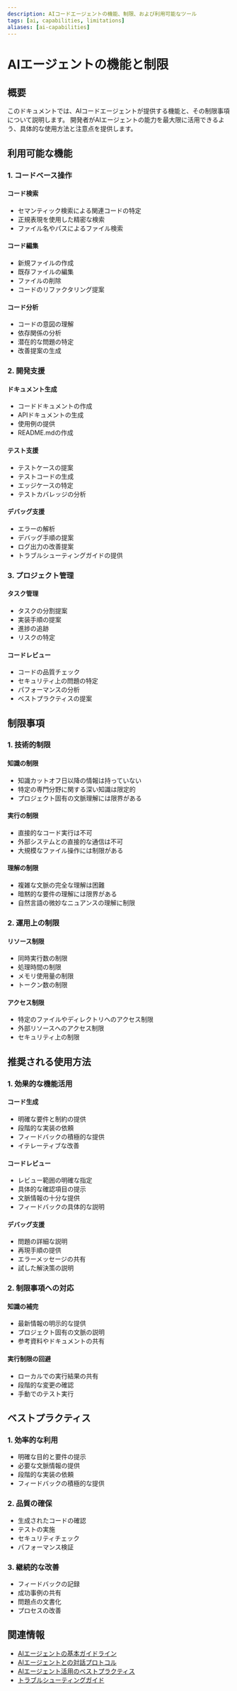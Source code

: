 ```yaml
---
description: AIコードエージェントの機能、制限、および利用可能なツール
tags: [ai, capabilities, limitations]
aliases: [ai-capabilities]
---
```


# AIエージェントの機能と制限

## 概要

このドキュメントでは、AIコードエージェントが提供する機能と、その制限事項について説明します。
開発者がAIエージェントの能力を最大限に活用できるよう、具体的な使用方法と注意点を提供します。

## 利用可能な機能

### 1. コードベース操作

#### コード検索

- セマンティック検索による関連コードの特定
- 正規表現を使用した精密な検索
- ファイル名やパスによるファイル検索

#### コード編集

- 新規ファイルの作成
- 既存ファイルの編集
- ファイルの削除
- コードのリファクタリング提案

#### コード分析

- コードの意図の理解
- 依存関係の分析
- 潜在的な問題の特定
- 改善提案の生成

### 2. 開発支援

#### ドキュメント生成

- コードドキュメントの作成
- APIドキュメントの生成
- 使用例の提供
- README.mdの作成

#### テスト支援

- テストケースの提案
- テストコードの生成
- エッジケースの特定
- テストカバレッジの分析

#### デバッグ支援

- エラーの解析
- デバッグ手順の提案
- ログ出力の改善提案
- トラブルシューティングガイドの提供

### 3. プロジェクト管理

#### タスク管理

- タスクの分割提案
- 実装手順の提案
- 進捗の追跡
- リスクの特定

#### コードレビュー

- コードの品質チェック
- セキュリティ上の問題の特定
- パフォーマンスの分析
- ベストプラクティスの提案

## 制限事項

### 1. 技術的制限

#### 知識の制限

- 知識カットオフ日以降の情報は持っていない
- 特定の専門分野に関する深い知識は限定的
- プロジェクト固有の文脈理解には限界がある

#### 実行の制限

- 直接的なコード実行は不可
- 外部システムとの直接的な通信は不可
- 大規模なファイル操作には制限がある

#### 理解の制限

- 複雑な文脈の完全な理解は困難
- 暗黙的な要件の理解には限界がある
- 自然言語の微妙なニュアンスの理解に制限

### 2. 運用上の制限

#### リソース制限

- 同時実行数の制限
- 処理時間の制限
- メモリ使用量の制限
- トークン数の制限

#### アクセス制限

- 特定のファイルやディレクトリへのアクセス制限
- 外部リソースへのアクセス制限
- セキュリティ上の制限

## 推奨される使用方法

### 1. 効果的な機能活用

#### コード生成

- 明確な要件と制約の提供
- 段階的な実装の依頼
- フィードバックの積極的な提供
- イテレーティブな改善

#### コードレビュー

- レビュー範囲の明確な指定
- 具体的な確認項目の提示
- 文脈情報の十分な提供
- フィードバックの具体的な説明

#### デバッグ支援

- 問題の詳細な説明
- 再現手順の提供
- エラーメッセージの共有
- 試した解決策の説明

### 2. 制限事項への対応

#### 知識の補完

- 最新情報の明示的な提供
- プロジェクト固有の文脈の説明
- 参考資料やドキュメントの共有

#### 実行制限の回避

- ローカルでの実行結果の共有
- 段階的な変更の確認
- 手動でのテスト実行

## ベストプラクティス

### 1. 効率的な利用

- 明確な目的と要件の提示
- 必要な文脈情報の提供
- 段階的な実装の依頼
- フィードバックの積極的な提供

### 2. 品質の確保

- 生成されたコードの確認
- テストの実施
- セキュリティチェック
- パフォーマンス検証

### 3. 継続的な改善

- フィードバックの記録
- 成功事例の共有
- 問題点の文書化
- プロセスの改善

## 関連情報

- [AIエージェントの基本ガイドライン](guidelines.md)
- [AIエージェントとの対話プロトコル](interaction.md)
- [AIエージェント活用のベストプラクティス](best-practices.md)
- [トラブルシューティングガイド](troubleshooting.md)